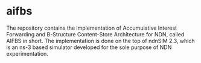 # aifbs
The repository contains the implementation of Accumulative Interest Forwarding and B-Structure Content-Store Architecture for NDN, called AIFBS in short. The implementation is done on the top of ndnSIM 2.3, which is an ns-3 based simulator developed for the sole purpose of NDN experimentation.

